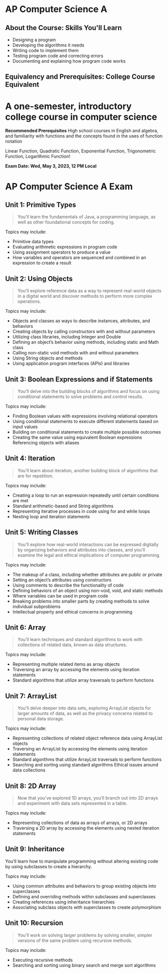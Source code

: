 # AP Computer Science A

##  About the Course: Skills You'll Learn
- Designing a program 
- Developing the algorithms it needs
- Writing code to implement them
- Testing program code and correcting errors
- Documenting and explaining how program code works

## Equivalency and Prerequisites: **College Course Equivalent**

# A one-semester, introductory college course in computer science

**Recommended Prerequisites**
High school courses in English and algebra, and familiarity with functions and the concepts found in the uses of function notation

Linear Function,
Quadratic Function,
Exponential Function,
Trigonometric Function, 
Logarithmic Function!

**Exam Date: Wed, May 3, 2023, 12 PM Local**

# AP Computer Science A Exam

## Unit 1: Primitive Types
> You’ll learn the fundamentals of Java, a programming language, as well as other foundational concepts for coding.

Topics may include:
- Primitive data types
- Evaluating arithmetic expressions in program code
- Using assignment operators to produce a value
- How variables and operators are sequenced and combined in an expression to create a result

## Unit 2: Using Objects
> You’ll explore reference data as a way to represent real-world objects in a digital world and discover methods to perform more complex operations.

Topics may include:
- Objects and classes as ways to describe instances, attributes, and behaviors
- Creating objects by calling constructors with and without parameters
- Utilizing class libraries, including Integer and Double
- Defining an object’s behavior using methods, including static and Math class
- Calling non-static void methods with and without parameters
- Using String objects and methods
- Using application program interfaces (APIs) and libraries

## Unit 3: Boolean Expressions and if Statements
> You’ll delve into the building blocks of algorithms and focus on using conditional statements to solve problems and control results.

Topics may include:
- Finding Boolean values with expressions involving relational operators
- Using conditional statements to execute different statements based on input values
- Building on conditional statements to create multiple possible outcomes
- Creating the same value using equivalent Boolean expressions
Referencing objects with aliases

## Unit 4: Iteration
> You’ll learn about iteration, another building block of algorithms that are for repetition.

Topics may include:
- Creating a loop to run an expression repeatedly until certain conditions are met
- Standard arithmetic-based and String algorithms
- Representing iterative processes in code using for and while loops
- Nesting loop and iteration statements

## Unit 5: Writing Classes
> You’ll explore how real-world interactions can be expressed digitally by organizing behaviors and attributes into classes, and you’ll examine the legal and ethical implications of computer programming.

Topics may include:
- The makeup of a class, including whether attributes are public or private
- Setting an object’s attributes using constructors
- Using comments to describe the functionality of code
- Defining behaviors of an object using non-void, void, and static methods
- Where variables can be used in program code
- Breaking problems into smaller parts by creating methods to solve individual subproblems
- Intellectual property and ethical concerns in programming

## Unit 6: Array
> You’ll learn techniques and standard algorithms to work with collections of related data, known as data structures.

Topics may include:
- Representing multiple related items as array objects
- Traversing an array by accessing the elements using iteration statements
- Standard algorithms that utilize array traversals to perform functions

## Unit 7: ArrayList
> You’ll delve deeper into data sets, exploring ArrayList objects for larger amounts of data, as well as the privacy concerns related to personal data storage.

Topics may include:
- Representing collections of related object reference data using ArrayList objects
- Traversing an ArrayList by accessing the elements using iteration statements
- Standard algorithms that utilize ArrayList traversals to perform functions
- Searching and sorting using standard algorithms
Ethical issues around data collections

## Unit 8: 2D Array
> Now that you’ve explored 1D arrays, you’ll branch out into 2D arrays and experiment with data sets represented in a table.

Topics may include:
- Representing collections of data as arrays of arrays, or 2D arrays
- Traversing a 2D array by accessing the elements using nested iteration statements

## Unit 9: Inheritance
You’ll learn how to manipulate programming without altering existing code by using subclasses to create a hierarchy.

Topics may include:
- Using common attributes and behaviors to group existing objects into superclasses
- Defining and overriding methods within subclasses and superclasses
- Creating references using inheritance hierarchies
- Associating subclass objects with superclasses to create polymorphism

## Unit 10: Recursion
> You’ll work on solving larger problems by solving smaller, simpler versions of the same problem using recursive methods.

Topics may include:
- Executing recursive methods
- Searching and sorting using binary search and merge sort algorithms